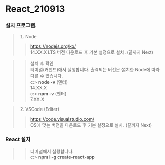 # React_210913

### 설치 프로그램.
> 1. Node
>> https://nodejs.org/ko/  
>> 14.XX.X LTS 버전 다운로드 후 기본 설정으로 설치. (끝까지 Next)  
  
>> 설치 후 확인  
>> 터미널(커맨드)애서 실행합니다. 출력되는 버전은 설치한 Node에 따라 다를 수 있습니다.  
>> c:\> __node -v__ (엔터)  
>> 14.XX.X  
>> c:\> __npm -v__ (엔터)  
>> 7.XX.X  
  
  

> 2. VSCode (Editer)  
>> https://code.visualstudio.com/  
>> OS에 맞는 버전을 다운로드 후 기본 설정으로 설치. (끝까지 Next)  
  

### React 설치  
>> 터미널에서 실행합니다.  
>> c:\> __npm i -g create-react-app__  

